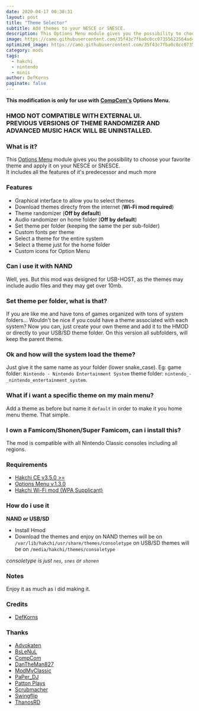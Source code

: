 ```yaml
---
date: 2020-04-17 00:38:31
layout: post
title: "Theme Selector"
subtitle: Add themes to your NESCE or SNESCE.
description: This Options Menu module gives you the possibility to choose your favorite theme and apply it on your NESCE or SNESCE. It includes all the features of it's predecessor and much more.
image: https://camo.githubusercontent.com/35f43c7fba0c0cc07355622564ad4665aa23c480/68747470733a2f2f692e696d6775722e636f6d2f497869384c59752e706e67
optimized_image: https://camo.githubusercontent.com/35f43c7fba0c0cc07355622564ad4665aa23c480/68747470733a2f2f692e696d6775722e636f6d2f497869384c59752e706e67
category: mods
tags:
  - hakchi
  - nintendo
  - minis
author: DefKorns
paginate: false
---
```

**This modification is only for use with [CompCom's](https://github.com/CompCom) Options Menu.**
### HMOD NOT COMPATIBLE WITH EXTERNAL UI.<br/>PREVIOUS VERSIONS OF THEME RANDOMIZER AND ADVANCED MUSIC HACK WILL BE UNINSTALLED.
### What is it?
This [Options Menu](https://github.com/CompCom/OptionsMenu/releases/latest) module gives you the possibility to choose your favorite theme and apply it on your NESCE or SNESCE.<br/>
It includes all the features of it's predecessor and much more
### Features
*  Graphical interface to allow you to select themes
*  Download themes directy from the internet (**Wi-Fi mod required**)
*  Theme randomizer (**Off by default**)
*  Audio randomizer on home folder (**Off by default**)
*  Set theme per folder (keeping the same the per sub-folder)
*  Custom fonts per theme
*  Select a theme for the entire system
*  Select a theme just for the home folder
*  Custom icons for Option Menu
### Can i use it with NAND
Well, yes. But this mod was designed for USB-HOST, as the themes may include audio files and they may get over 10mb.
### Set theme per folder, what is that?
If you are like me and have tons of games organized with tons of system folders... Wouldn't be nice if you could have a theme associated with each system? Now you can, just create your own theme and add it to the HMOD or directly to your USB/SD theme folder.
On this version all subfolders, will keep the parent theme.
### Ok and how will the system load the theme?
Just give it the same name as your folder (lower snake_case). Eg: game folder: `Nintendo - Nintendo Entertainment System` theme folder: `nintendo_-_nintendo_entertainment_system`.
### What if i want a specific theme on my main menu?
Add a theme as before but name it `default` in order to make it you home menu theme. 
That simple.
### I own a Famicom/Shonen/Super Famicom, can i install this?
The mod is compatible with all Nintendo Classic consoles including all regions.
### Requirements
*  [Hakchi CE v3.5.0 >=](https://github.com/TeamShinkansen/hakchi2/releases/latest)
*  [Options Menu v.1.3.0](https://github.com/CompCom/OptionsMenu/releases/tag/1.3.0)
*  [Hakchi Wi-Fi mod (WPA Supplicant)](https://hakchi.net/hakchi/hmods/wpa-supplicant.hmod)
### How do i use it
**NAND or USB/SD**
- Install Hmod
- Download the themes and enjoy
on NAND themes will be on `/var/lib/hakchi/usr/share/themes/consoletype`
on USB/SD themes will be on `/media/hakchi/themes/consoletype`

*consoletype is just `nes`, `snes`  or `shonen`*
### Notes
Enjoy it as much as i did making it.
### Credits
- [DefKorns](https://gitlab.com/DefKorns)
### Thanks
- [Advokaten](https://gitlab.com/advokaten)
- [BsLeNuL](https://github.com/bslenul)
- [CompCom](https://github.com/CompCom)
- [DanTheMan827](https://github.com/DanTheMan827)
- [ModMyClassic](https://modmyclassic.com/)
- [PaPer_DJ](https://github.com/PaPer-DJ)
- [Patton Plays](https://www.youtube.com/channel/UCO91Nlt9y8svZF8VjEKpkmQ)
- [Scrubmacher](https://www.reddit.com/user/Scrubmacher)
- [Swingflip](https://github.com/swingflip)
- [ThanosRD](https://github.com/ThanosRD)
</br>
